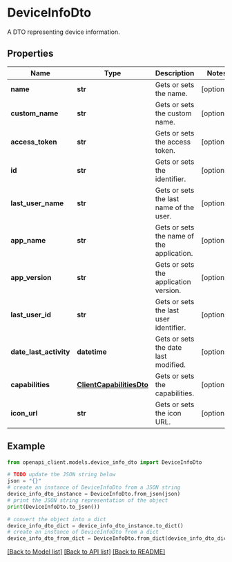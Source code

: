 # DeviceInfoDto

A DTO representing device information.

## Properties

Name | Type | Description | Notes
------------ | ------------- | ------------- | -------------
**name** | **str** | Gets or sets the name. | [optional] 
**custom_name** | **str** | Gets or sets the custom name. | [optional] 
**access_token** | **str** | Gets or sets the access token. | [optional] 
**id** | **str** | Gets or sets the identifier. | [optional] 
**last_user_name** | **str** | Gets or sets the last name of the user. | [optional] 
**app_name** | **str** | Gets or sets the name of the application. | [optional] 
**app_version** | **str** | Gets or sets the application version. | [optional] 
**last_user_id** | **str** | Gets or sets the last user identifier. | [optional] 
**date_last_activity** | **datetime** | Gets or sets the date last modified. | [optional] 
**capabilities** | [**ClientCapabilitiesDto**](ClientCapabilitiesDto.md) | Gets or sets the capabilities. | [optional] 
**icon_url** | **str** | Gets or sets the icon URL. | [optional] 

## Example

```python
from openapi_client.models.device_info_dto import DeviceInfoDto

# TODO update the JSON string below
json = "{}"
# create an instance of DeviceInfoDto from a JSON string
device_info_dto_instance = DeviceInfoDto.from_json(json)
# print the JSON string representation of the object
print(DeviceInfoDto.to_json())

# convert the object into a dict
device_info_dto_dict = device_info_dto_instance.to_dict()
# create an instance of DeviceInfoDto from a dict
device_info_dto_from_dict = DeviceInfoDto.from_dict(device_info_dto_dict)
```
[[Back to Model list]](../README.md#documentation-for-models) [[Back to API list]](../README.md#documentation-for-api-endpoints) [[Back to README]](../README.md)


